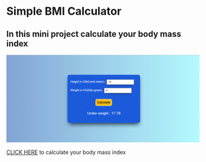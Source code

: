 # Simple BMI Calculator 

## In  this mini project calculate your body mass index

![live Preview](./screenshot/bmi-calcu-demo.png)

[CLICK HERE](https://body-mass-i-calculator.netlify.app/) to calculate your body mass index
